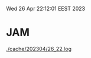 Wed 26 Apr 22:12:01 EEST 2023
# JAM
<a href='./cache/202304/26_22.log'>./cache/202304/26_22.log</a>
